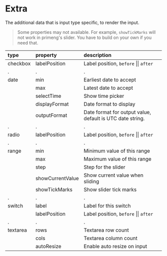 # Extra

The additional data that is input type specific, to render the input.

> Some properties may not available. For example, `showTickMarks` will not work in primeng's slider. You have to build on your own if you need that.

| type     | property         | description                                               |
| :------- | :--------------- | :-------------------------------------------------------- |
| checkbox | labelPosition    | Label position, `before` \|\| `after`                     |
| .        | .                | .                                                         |
| date     | min              | Earliest date to accept                                   |
|          | max              | Latest date to accept                                     |
|          | selectTime       | Show time picker                                          |
|          | displayFormat    | Date format to display                                    |
|          | outputFormat     | Date format for output value, default is UTC date string. |
| .        | .                | .                                                         |
| radio    | labelPosition    | Label position, `before` \|\| `after`                     |
| .        | .                | .                                                         |
| range    | min              | Minimum value of this range                               |
|          | max              | Maximum value of this range                               |
|          | step             | Step for the slider                                       |
|          | showCurrentValue | Show current value when sliding                           |
|          | showTickMarks    | Show slider tick marks                                    |
| .        | .                | .                                                         |
| switch   | label            | Label for this switch                                     |
|          | labelPosition    | Label position, `before` \|\| `after`                     |
| .        | .                | .                                                         |
| textarea | rows             | Textarea row count                                        |
|          | cols             | Textarea column count                                     |
|          | autoResize       | Enable auto resize on input                               |
